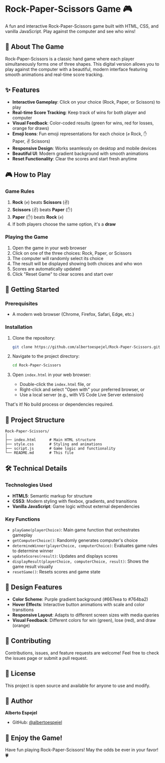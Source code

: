 # Rock-Paper-Scissors Game 🎮

A fun and interactive Rock-Paper-Scissors game built with HTML, CSS, and vanilla JavaScript. Play against the computer and see who wins!

## 🎯 About The Game

Rock-Paper-Scissors is a classic hand game where each player simultaneously forms one of three shapes. This digital version allows you to play against the computer with a beautiful, modern interface featuring smooth animations and real-time score tracking.

## ✨ Features

- **Interactive Gameplay**: Click on your choice (Rock, Paper, or Scissors) to play
- **Real-time Score Tracking**: Keep track of wins for both player and computer
- **Visual Feedback**: Color-coded results (green for wins, red for losses, orange for draws)
- **Emoji Icons**: Fun emoji representations for each choice (✊ Rock, ✋ Paper, ✌️ Scissors)
- **Responsive Design**: Works seamlessly on desktop and mobile devices
- **Beautiful UI**: Modern gradient background with smooth animations
- **Reset Functionality**: Clear the scores and start fresh anytime

## 🎮 How to Play

### Game Rules

1. **Rock** (✊) beats **Scissors** (✌️)
2. **Scissors** (✌️) beats **Paper** (✋)
3. **Paper** (✋) beats **Rock** (✊)
4. If both players choose the same option, it's a **draw**

### Playing the Game

1. Open the game in your web browser
2. Click on one of the three choices: Rock, Paper, or Scissors
3. The computer will randomly select its choice
4. The result will be displayed showing both choices and who won
5. Scores are automatically updated
6. Click "Reset Game" to clear scores and start over

## 🚀 Getting Started

### Prerequisites

- A modern web browser (Chrome, Firefox, Safari, Edge, etc.)

### Installation

1. Clone the repository:
   ```bash
   git clone https://github.com/albertoespejel/Rock-Paper-Scissors.git
   ```

2. Navigate to the project directory:
   ```bash
   cd Rock-Paper-Scissors
   ```

3. Open `index.html` in your web browser:
   - Double-click the `index.html` file, or
   - Right-click and select "Open with" your preferred browser, or
   - Use a local server (e.g., with VS Code Live Server extension)

That's it! No build process or dependencies required.

## 📁 Project Structure

```
Rock-Paper-Scissors/
│
├── index.html      # Main HTML structure
├── style.css       # Styling and animations
├── script.js       # Game logic and functionality
└── README.md       # This file
```

## 🛠️ Technical Details

### Technologies Used

- **HTML5**: Semantic markup for structure
- **CSS3**: Modern styling with flexbox, gradients, and transitions
- **Vanilla JavaScript**: Game logic without external dependencies

### Key Functions

- `playGame(playerChoice)`: Main game function that orchestrates gameplay
- `getComputerChoice()`: Randomly generates computer's choice
- `determineWinner(playerChoice, computerChoice)`: Evaluates game rules to determine winner
- `updateScores(result)`: Updates and displays scores
- `displayResult(playerChoice, computerChoice, result)`: Shows the game result visually
- `resetGame()`: Resets scores and game state

## 🎨 Design Features

- **Color Scheme**: Purple gradient background (#667eea to #764ba2)
- **Hover Effects**: Interactive button animations with scale and color transitions
- **Responsive Layout**: Adapts to different screen sizes with media queries
- **Visual Feedback**: Different colors for win (green), lose (red), and draw (orange)

## 🤝 Contributing

Contributions, issues, and feature requests are welcome! Feel free to check the issues page or submit a pull request.

## 📝 License

This project is open source and available for anyone to use and modify.

## 👤 Author

**Alberto Espejel**

- GitHub: [@albertoespejel](https://github.com/albertoespejel)

## 🎉 Enjoy the Game!

Have fun playing Rock-Paper-Scissors! May the odds be ever in your favor! 🍀
